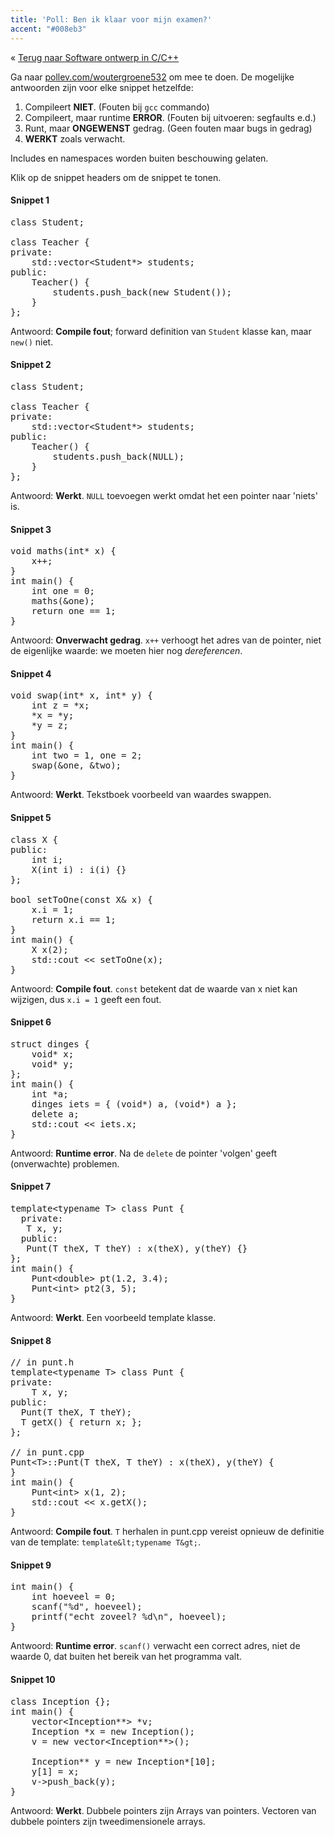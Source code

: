 ```yaml
---
title: 'Poll: Ben ik klaar voor mijn examen?'
accent: "#008eb3"
---
```


&laquo;&nbsp;[Terug naar Software ontwerp in C/C++](/teaching/cpp)<br/>

Ga naar [pollev.com/woutergroene532](https://pollev.com/woutergroene532) om mee te doen. De mogelijke antwoorden zijn voor elke snippet hetzelfde:

1. Compileert **NIET**. (Fouten bij `gcc` commando)
2. Compileert, maar runtime **ERROR**. (Fouten bij uitvoeren: segfaults e.d.)
3. Runt, maar **ONGEWENST** gedrag. (Geen fouten maar bugs in gedrag)
4. **WERKT** zoals verwacht.

Includes en namespaces worden buiten beschouwing gelaten.

Klik op de snippet headers om de snippet te tonen.

#### Snippet 1

<pre class="snip snip1">
class Student;

class Teacher {
private:
    std::vector&lt;Student*&gt; students;
public:
    Teacher() {
        students.push_back(new Student());
    }
};
</pre>

Antwoord: **Compile fout**; forward definition van `Student` klasse kan, maar `new()` niet.

#### Snippet 2

<pre class="snip snip2">
class Student;

class Teacher {
private:
    std::vector&lt;Student*&gt; students;
public:
    Teacher() {
        students.push_back(NULL);
    }
};
</pre>

Antwoord: **Werkt**. `NULL` toevoegen werkt omdat het een pointer naar 'niets' is.

#### Snippet 3

<pre class="snip snip3">
void maths(int* x) {
    x++;
}
int main() {
    int one = 0;
    maths(&one);
    return one == 1;
}
</pre>

Antwoord: **Onverwacht gedrag**. `x++` verhoogt het adres van de pointer, niet de eigenlijke waarde: we moeten hier nog _dereferencen_.

#### Snippet 4

<pre class="snip snip4">
void swap(int* x, int* y) {
    int z = *x;
    *x = *y;
    *y = z;
}
int main() {
    int two = 1, one = 2;
    swap(&one, &two);
}
</pre>

Antwoord: **Werkt**. Tekstboek voorbeeld van waardes swappen.

#### Snippet 5

<pre class="snip snip5">
class X {
public:
    int i;
    X(int i) : i(i) {}
};

bool setToOne(const X& x) {
    x.i = 1;
    return x.i == 1;
}
int main() {
    X x(2);
    std::cout << setToOne(x);
}
</pre>

Antwoord: **Compile fout**. `const` betekent dat de waarde van x niet kan wijzigen, dus `x.i = 1` geeft een fout.

#### Snippet 6

<pre class="snip snip6">
struct dinges {
    void* x;
    void* y;
};
int main() {
    int *a;
    dinges iets = { (void*) a, (void*) a };
    delete a;
    std::cout << iets.x;
}    
</pre>

Antwoord: **Runtime error**. Na de `delete` de pointer 'volgen' geeft (onverwachte) problemen. 

#### Snippet 7

<pre class="snip snip7">
template&lt;typename T&gt; class Punt {
  private:
   T x, y;
  public:
   Punt(T theX, T theY) : x(theX), y(theY) {}
};
int main() {
    Punt&lt;double&gt; pt(1.2, 3.4);
    Punt&lt;int&gt; pt2(3, 5);
}    
</pre>

Antwoord: **Werkt**. Een voorbeeld template klasse. 

#### Snippet 8

<pre class="snip snip8">
// in punt.h
template&lt;typename T&gt; class Punt {
private:
    T x, y;
public:
  Punt(T theX, T theY);
  T getX() { return x; };
};

// in punt.cpp
Punt&lt;T&gt;::Punt(T theX, T theY) : x(theX), y(theY) {
}
int main() {
    Punt&lt;int&gt; x(1, 2);
    std::cout << x.getX();
}
</pre>

Antwoord: **Compile fout**. `T` herhalen in punt.cpp vereist opnieuw de definitie van de template: `template&lt;typename T&gt;`.

#### Snippet 9

<pre class="snip snip9">
int main() {
    int hoeveel = 0;
    scanf("%d", hoeveel);
    printf("echt zoveel? %d\n", hoeveel);
}
</pre>

Antwoord: **Runtime error**. `scanf()` verwacht een correct adres, niet de waarde 0, dat buiten het bereik van het programma valt. 

#### Snippet 10

<pre class="snip snip10">
class Inception {};
int main() {
    vector&lt;Inception**&gt; *v;
    Inception *x = new Inception();
    v = new vector&lt;Inception**&gt;();

    Inception** y = new Inception*[10];
    y[1] = x;
    v->push_back(y);
}
</pre>

Antwoord: **Werkt**. Dubbele pointers zijn Arrays van pointers. Vectoren van dubbele pointers zijn tweedimensionele arrays. 
